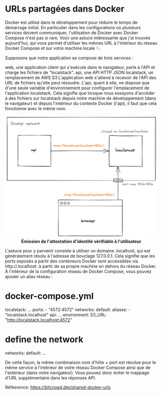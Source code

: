 # URLs partagées dans Docker

Docker est utilisé dans le développement pour réduire le temps de démarrage initial. En particulier dans les configurations où plusieurs services doivent communiquer, l'utilisation de Docker avec Docker Compose n'est pas si rare. Voici une astuce intéressante que j'ai trouvée aujourd'hui, qui vous permet d'utiliser les mêmes URL à l'intérieur du réseau Docker Compose et sur votre machine locale ✨.

Supposons que notre application se compose de trois services :

web, une application client qui s'exécute dans le navigateur, parle à l'API et charge les fichiers de "localstack".
api, une API HTTP JSON
localstack, un remplacement de AWS S3
L'application web s'attend à recevoir de l'API des URL de fichiers qu'elle peut résoudre. L'api, quant à elle, ne dispose que d'une seule variable d'environnement pour configurer l'emplacement de l'application localstack. Cela signifie que lorsque nous essayons d'accéder à des fichiers sur localstack depuis notre machine de développement (dans le navigateur) et depuis l'intérieur du contexte Docker (l'api), il faut que cela fonctionne avec le même nom.

<p align="center">
  <img src="images/urls-in-docker.png" label="Environnement de test" />

  <br>
  <b>Émission de l'attestation d'identité vérifiable à l'utilisateur</b>
</p>

L'astuce pour y parvenir consiste à utiliser un domaine .localhost, qui est généralement résolu à l'adresse de bouclage 127.0.0.1. Cela signifie que les ports exposés à partir des conteneurs Docker sont accessibles via http://<some-name>.localhost:<exposed-port> à partir de sa propre machine en dehors du réseau Docker. À l'intérieur de la configuration réseau de Docker Compose, vous pouvez ajouter un alias réseau :

# docker-compose.yml
localstack:
  …
  ports:
    - "4572:4572"
  networks:
      default:
        aliases:
          - "localstack.localhost"
api:
  …
  environment:
    S3_URL: "http://localstack.localhost:4572"
# define the network
networks:
  default:
    …
  
  De cette façon, la même combinaison nom d'hôte + port est résolue pour le même service à l'intérieur de votre réseau Docker Compose ainsi que de l'extérieur (dans votre navigateur). Vous pouvez donc éviter le mappage d'URL supplémentaire dans les réponses API.
  
  Réféerence: https://bitcrowd.dev/shared-docker-urls
